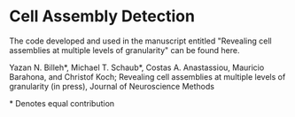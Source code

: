 Cell Assembly Detection
=========
The code developed and used in the manuscript entitled "Revealing cell assemblies at multiple levels of granularity" can be found here.

Yazan N. Billeh\*, Michael T. Schaub\*, Costas A. Anastassiou, Mauricio Barahona, and Christof Koch; Revealing cell assemblies at multiple levels of granularity (in press), Journal of Neuroscience Methods

\* Denotes equal contribution
